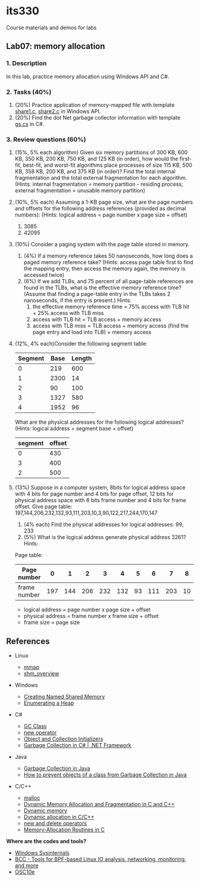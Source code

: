 # its330
Course materials and demos for labs


## Lab07: memory allocation

### 1. Description

In this lab,  practice memory allocation using Windows API and C#.

### 2. Tasks (40%)

1. (20%) Practice application of memory-mapped file with template [share1.c](./code/win/share1.c), [share2.c](./code/win/share2.c) in Windows API.
2. (20%) Find the dot Net garbage collector information with template [gs.cs](./code/cs/gc.cs) in C#.

### 3. Review questions (60%)
1. (15%, 5% each algorithm) Given six memory partitions of 300 KB, 600 KB, 350 KB, 200 KB, 750 KB, and 125 KB (in order), how would the first-fit, best-fit, and worst-fit algorithms place processes of size 115 KB, 500 KB, 358 KB, 200 KB, and 375 KB (in order)? Find the total internal fragmentation and the total external fragmentation for each algorithm. 
(Hints: internal fragmentation = memory partition - residing process; external fragmentation = unusable memory partition)
2. (10%, 5% each) Assuming a 1-KB page size, what are the page numbers and offsets for the following address references (provided as decimal numbers):
(Hints: logical address = page number x page size + offset)
   1. 3085
   2. 42095
3. (10%) Consider a paging system with the page table stored in memory.
   1. (4%) If a memory reference takes 50 nanoseconds, how long does a paged memory reference take?
      (Hints: access page table first to find the mapping entry, then access the memory again, the memory is accessed twice)
   2. (6%) If we add TLBs, and 75 percent of all page-table references are found in the TLBs, what is the effective memory reference time? (Assume that finding a page-table entry in the TLBs takes 2 nanoseconds, if the entry is present.) Hints:
      1. the effective memory reference time = 75% access with TLB hit + 25% access with TLB miss
      2. access with TLB hit = TLB access + memory access
      3. access with TLB miss = TLB access + memory access (find the page entry and load into TLB) + memory access
4. (12%, 4% each)Consider the following segment table: 

   | Segment | Base | Length |
   | -- | ---- | ----- |
   | 0 | 219   | 600 |
   | 1 | 2300  | 14  |
   | 2 | 90    | 100 |
   | 3 | 1327  | 580 |
   | 4 | 1952  | 96  |

   What are the physical addresses for the following logical addresses?
   (Hints: logical address = segment base + offset)

   | segment | offset |
   | ------- | ------ |
   | 0 | 430 |
   | 3 | 400 |
   | 2 | 500 |

5. (13%) Suppose in a computer system, 8bits for logical address space with 4 bits for page number and 4 bits for page offset, 12 bits for physical address space with 8 bits frame number and 4 bits for frame offset. Give page table: 197,144,206,232,132,93,111,203,10,3,90,122,217,244,170,147 
   1. (4% each) Find the physical addresses for logical addresses: 99, 233
   2. (5%) What is the logical address generate physical address 3261?
   Hints:

   Page table:

   | Page number | 0 | 1 | 2 | 3 | 4 | 5 | 6 | 7 | 8 | 9 | 10 | 11 | 12 | 13 | 14 | 15 |
   | ----------- | -- | -- | -- | -- | -- | -- | -- | -- | -- | -- | -- | -- | -- | -- | -- | -- |
   | frame number | 197 | 144 | 206 | 232 | 132 | 93 | 111 | 203 | 10 | 3 | 90 | 122 | 217 | 244 | 170 | 147 |

   * logical address = page number x page size + offset
   * physical address = frame number x frame size + offset
   * frame size = page size

## References
* Linux
  * [mmap](http://man7.org/linux/man-pages/man2/mmap.2.html)
  * [shm_overview](http://man7.org/linux/man-pages/man7/shm\_overview.7.html)

* Windows
  * [Creating Named Shared Memory](https://docs.microsoft.com/en-us/windows/win32/memory/creating-named-shared-memory)
  * [Enumerating a Heap](https://docs.microsoft.com/en-us/windows/win32/memory/enumerating-a-heap)

* C#
  * [GC Class](https://docs.microsoft.com/en-us/dotnet/api/system.gc?view=netframework-4.8)
  * [new operator](https://docs.microsoft.com/en-us/dotnet/csharp/language-reference/operators/new-operator)
  * [Object and Collection Initializers](https://docs.microsoft.com/en-us/dotnet/csharp/programming-guide/classes-and-structs/object-and-collection-initializers)
  * [Garbage Collection in C# | .NET Framework](https://www.geeksforgeeks.org/garbage-collection-in-c-sharp-dot-net-framework/)
* Java
  * [Garbage Collection in Java](https://www.geeksforgeeks.org/garbage-collection-java/)
  * [How to prevent objects of a class from Garbage Collection in Java](https://www.geeksforgeeks.org/how-to-prevent-objects-of-a-class-from-garbage-collection-in-java/)
* C/C++
  * [malloc](http://www.cplusplus.com/reference/cstdlib/malloc/)
  * [Dynamic Memory Allocation and Fragmentation in C and C++](https://www.design-reuse.com/articles/25090/dynamic-memory-allocation-fragmentation-c.html)
  * [Dynamic memory](http://www.cplusplus.com/doc/tutorial/dynamic/)
  * [Dynamic allocation in C/C++](http://www.cplusplus.com/articles/G6vU7k9E/)
  * [new and delete operators](https://docs.microsoft.com/en-us/cpp/cpp/new-and-delete-operators?view=vs-2019)
  * [Memory-Allocation Routines in C](https://docs.microsoft.com/en-us/cpp/c-runtime-library/memory-allocation?view=vs-2019)


**Where are the codes and tools?**
* [Windows Sysinternals](https://docs.microsoft.com/en-us/sysinternals/)
* [BCC - Tools for BPF-based Linux IO analysis, networking, monitoring, and more](https://github.com/iovisor/bcc)
* [OSC10e](https://github.com/greggagne/osc10e)






